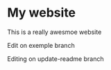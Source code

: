 # My website

This is a really awesmoe website

Edit on exemple branch

Editing on update-readme branch
